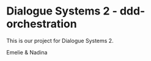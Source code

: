 # Dialogue Systems 2 - ddd-orchestration

This is our project for Dialogue Systems 2.

Emelie & Nadina

